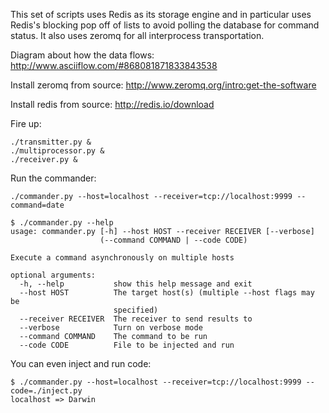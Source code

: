 This set of scripts uses Redis as its storage engine and in particular
uses Redis's blocking pop off of lists to avoid polling the database for command
status. It also uses zeromq for all interprocess transportation.

Diagram about how the data flows:
http://www.asciiflow.com/#868081871833843538

Install zeromq from source:
http://www.zeromq.org/intro:get-the-software

Install redis from source:
http://redis.io/download

Fire up:
```shell
./transmitter.py &
./multiprocessor.py &
./receiver.py &
```

Run the commander:

```shell
./commander.py --host=localhost --receiver=tcp://localhost:9999 --command=date
```
```shell
$ ./commander.py --help
usage: commander.py [-h] --host HOST --receiver RECEIVER [--verbose]
                    (--command COMMAND | --code CODE)

Execute a command asynchronously on multiple hosts

optional arguments:
  -h, --help           show this help message and exit
  --host HOST          The target host(s) (multiple --host flags may be
                       specified)
  --receiver RECEIVER  The receiver to send results to
  --verbose            Turn on verbose mode
  --command COMMAND    The command to be run
  --code CODE          File to be injected and run
```

You can even inject and run code:

```shell
$ ./commander.py --host=localhost --receiver=tcp://localhost:9999 --code=./inject.py
localhost => Darwin
```
